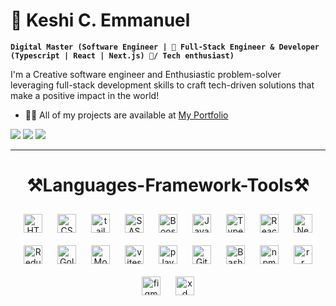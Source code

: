 <h1>🤖 Keshi C. Emmanuel</h1>

**`Digital Master (Software Engineer | 🚀 Full-Stack Engineer & Developer (Typescript | React | Next.js) 🤖/ Tech enthusiast)`**

<p>
  I'm a Creative software engineer and Enthusiastic problem-solver leveraging full-stack development skills to craft tech-driven solutions that make a positive impact in the world!
</p>


- 👨‍💻 All of my projects are available at [My Portfolio](https://mke.vercel.app)

  
<a align="left" href="mailto:keshichidera@gmail.com" style="text-decoration: none;"> <img src="https://img.shields.io/badge/Gmail-D14836?style=for-the-badge&logo=gmail&logoColor=white"/> </a>
<a href="https://www.linkedin.com/in/mkeshi" style="text-decoration: none;"> <img src="https://img.shields.io/badge/LinkedIn-0077B5?style=for-the-badge&logo=linkedin&logoColor=white"/> </a> 
<a  href="https://twitter.com/keshichidera" style="text-decoration: none;"> <img src="https://img.shields.io/badge/X-000000?style=for-the-badge&logo=x&logoColor=white"/> </a>

---

<h1 align="center"> ⚒Languages-Framework-Tools⚒ </h1>


<div align="center">
  <img  alt="HTML" width="30px" style="padding:10px;" src="https://cdn.jsdelivr.net/gh/devicons/devicon/icons/html5/html5-plain.svg" />
<img alt="CSS" width="30px" style="padding:10px;" src="https://cdn.jsdelivr.net/gh/devicons/devicon/icons/css3/css3-plain.svg" />
<img  alt="tailwindCSS" width="30px" style="padding:10px;" src="https://cdn.jsdelivr.net/gh/devicons/devicon@latest/icons/tailwindcss/tailwindcss-original.svg" />
<img   alt="SASS" width="30px" style="padding:10px;" src="https://cdn.jsdelivr.net/gh/devicons/devicon@latest/icons/sass/sass-original.svg" />
<img  alt="Boostrap" width="30px" style="padding:10px;" src="https://cdn.jsdelivr.net/gh/devicons/devicon@latest/icons/bootstrap/bootstrap-original.svg" />
<img  alt="JavaScript" width="30px" style="padding:10px;" src="https://cdn.jsdelivr.net/gh/devicons/devicon/icons/javascript/javascript-plain.svg" />
<img  alt="TypeScript" width="30px" style="padding:10px;" src="https://cdn.jsdelivr.net/gh/devicons/devicon/icons/typescript/typescript-plain.svg" />
<img  alt="React" width="30px" style="padding:10px;" src="https://cdn.jsdelivr.net/gh/devicons/devicon/icons/react/react-original.svg" />
<img   alt="NextJS" width="30px" style="padding:10px;" src="https://cdn.jsdelivr.net/gh/devicons/devicon@latest/icons/nextjs/nextjs-original.svg" />
<img   alt="Redux" width="30px" style="padding:10px;"  src="https://cdn.jsdelivr.net/gh/devicons/devicon@latest/icons/redux/redux-original.svg" />
<img   alt="Golang" width="30px" style="padding:10px;" src="https://cdn.jsdelivr.net/gh/devicons/devicon@latest/icons/go/go-original-wordmark.svg" />
<img  alt="MonogDB" width="30px" style="padding:10px;" src="https://cdn.jsdelivr.net/gh/devicons/devicon@latest/icons/mongodb/mongodb-original.svg" />
<img   alt="vitest" width="30px" style="padding:10px;" src="https://cdn.jsdelivr.net/gh/devicons/devicon@latest/icons/vitest/vitest-original.svg" />
<img  alt="playwright" width="30px" style="padding:10px;" src="https://cdn.jsdelivr.net/gh/devicons/devicon@latest/icons/playwright/playwright-original.svg" />
<img alt="Github"  width="30px" style="padding:10px;"  src="https://cdn.jsdelivr.net/gh/devicons/devicon@latest/icons/github/github-original.svg" />
<img  alt="Bash" width="30px" style="padding:10px;" src="https://cdn.jsdelivr.net/gh/devicons/devicon/icons/bash/bash-original.svg" />
<img  alt="npm" width="30px" style="padding:10px;" src="https://cdn.jsdelivr.net/gh/devicons/devicon@latest/icons/npm/npm-original-wordmark.svg" />
<img   alt="rr" width="30px" style="padding:10px;" src="https://cdn.jsdelivr.net/gh/devicons/devicon@latest/icons/reactrouter/reactrouter-original.svg" />
<img   alt="figma" width="30px" style="padding:10px;" src="https://cdn.jsdelivr.net/gh/devicons/devicon@latest/icons/figma/figma-original.svg" />
<img  alt="xd" width="30px" style="padding:10px;" src="https://cdn.jsdelivr.net/gh/devicons/devicon@latest/icons/xd/xd-original.svg" />
</div>


